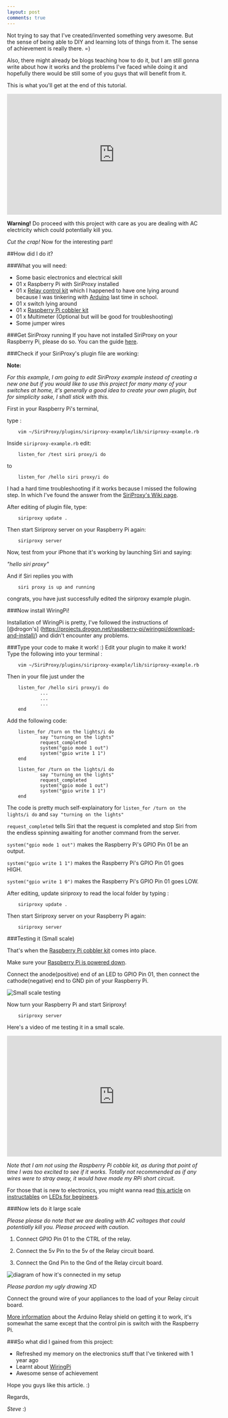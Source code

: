 ```yaml
---
layout: post
comments: true
---
```

Not trying to say that I've created/invented something very awesome. But the sense of being able to DIY and learning lots of things from it. The sense of achievement is really there. =)

Also, there might already be blogs teaching how to do it, but I am still gonna write about how it works and the problems I've faced while doing it and hopefully there would be still some of you guys that will benefit from it.

This is what you'll get at the end of this tutorial.

<iframe width="560" height="315" src="http://www.youtube.com/embed/5UtGIGcqyRk" frameborder="0" allowfullscreen="allowfullscreen">Dummy text</iframe>

**Warning!** Do proceed with this project with care as you are dealing with AC electricity which could potentially kill you.

*Cut the crap!* Now for the interesting part!

##How did I do it?


###What you will need:

* Some basic electronics and electrical skill
* 01 x Raspberry Pi with SiriProxy installed
* 01 x [Relay control kit](https://www.sparkfun.com/products/11042) which I happened to have one lying around because I was tinkering with [Arduino](http://arduino.cc/) last time in school.
* 01 x switch lying around
* 01 x [Raspberry Pi cobbler kit](http://learn.adafruit.com/adafruit-pi-cobbler-kit/overview)
* 01 x Multimeter (Optional but will be good for troubleshooting)
* Some jumper wires

###Get SiriProxy running
If you have not installed SiriProxy on your Raspberry Pi, please do so. You can the guide [here](http://steve0hh.wordpress.com/2013/02/11/raspberry-pi-siri-proxy/).

###Check if your SiriProxy's plugin file are working:


**Note:**

*For this example, I am going to edit SiriProxy example instead of creating a new one but if you would like to use this project for many many of your switches at home, it's generally a good idea to create your own plugin, but for simplicity sake, I shall stick with this.*

First in your Raspberry Pi's terminal,

type :

        vim ~/SiriProxy/plugins/siriproxy-example/lib/siriproxy-example.rb

Inside `siriproxy-example.rb` edit:

        listen_for /test siri proxy/i do
to

        listen_for /hello siri proxy/i do



I had a hard time troubleshooting if it works because I missed the following step.
In which I've found the answer from the [SiriProxy's Wiki page](https://github.com/plamoni/SiriProxy/wiki/Plugin%20Developer%20Guide).

After editing of plugin file, type:

        siriproxy update .

Then start Siriproxy server on your Raspberry Pi again:

        siriproxy server

Now, test from your iPhone that it's working by launching Siri and saying:

*"hello siri proxy"*

And if Siri replies you with

        siri proxy is up and running

congrats, you have just successfully edited the siriproxy example plugin.


###Now install WiringPi!

Installation of WiringPi is pretty, I've followed the instructions of [@drogon's] (https://projects.drogon.net/raspberry-pi/wiringpi/download-and-install/) and didn't encounter any problems.

###Type your code to make it work! :)
Edit your plugin to make it work! Type the following into your terminal :

        vim ~/SiriProxy/plugins/siriproxy-example/lib/siriproxy-example.rb

Then in your file just under the

        listen_for /hello siri proxy/i do
                ...
                ...
                ...
        end

Add the following code:

        listen_for /turn on the lights/i do
                say "turning on the lights"
                request_completed
                system("gpio mode 1 out")
                system("gpio write 1 1")
        end

        listen_for /turn on the lights/i do
                say "turning on the lights"
                request_completed
                system("gpio mode 1 out")
                system("gpio write 1 1")
        end


The code is pretty much self-explainatory for `listen_for /turn on the lights/i do` and `say "turning on the lights"`

`request_completed` tells Siri that the request is completed and stop Siri from the endless spinning awaiting for another command from the server.

`system("gpio mode 1 out")` makes the Raspberry Pi's GPIO Pin 01 be an output.

`system("gpio write 1 1")` makes the Raspberry Pi's GPIO Pin 01 goes HIGH.

`system("gpio write 1 0")` makes the Raspberry Pi's GPIO Pin 01 goes LOW.

After editing, update siriproxy to read the local folder by typing :

        siriproxy update .

Then start Siriproxy server on your Raspberry Pi again:

        siriproxy server

###Testing it (Small scale)

That's when the [Raspberry Pi cobbler kit](http://learn.adafruit.com/adafruit-pi-cobbler-kit/overview) comes into place.

Make sure your [Raspberry Pi is powered down](http://steve0hh.wordpress.com/2013/02/10/do-not-turn-off-your-raspberry-pi-by-stopping-the-power-supply/).

Connect the anode(positive) end of an LED to GPIO Pin 01, then connect the cathode(negative) end to GND pin of your Raspberry Pi.

![Small scale testing](http://i.imgur.com/ChjWQtO.png)


Now turn your Raspberry Pi and start Siriproxy!

        siriproxy server


Here's a video of me testing it in a small scale.

<iframe width="560" height="315" src="http://www.youtube.com/embed/_s7Uj9tjAlg" frameborder="0" allowfullscreen="allowfullscreen">Dummy text</iframe>

*Note that I am not using the Raspberry Pi cobble kit, as during that point of time I was too excited to see if it works. Totally not recommended as if any wires were to stray away, it would have made my RPi short circuit.*

For those that is new to electronics, you might wanna read [this article](http://www.instructables.com/id/LEDs-for-Beginners/) on [instructables](http://www.instructables.com/) on [LEDs for begineers](http://www.instructables.com/id/LEDs-for-Beginners/).

###Now lets do it large scale

*Please please do note that we are dealing with AC voltages that could potentially kill you. Please proceed with caution.*

1. Connect GPIO Pin 01 to the CTRL of the relay.

2. Connect the 5v Pin to the 5v of the Relay circuit board.

3. Connect the Gnd Pin to the Gnd of the Relay circuit board.

![diagram of how it's connected in my setup](http://i.imgur.com/hpKhjt5.png)

*Please pardon my ugly drawing XD*

Connect the ground wire of your appliances to the load of your Relay circuit board.

[More information](https://www.sparkfun.com/tutorials/119) about the Arduino Relay shield on getting it to work, it's somewhat the same except that the control pin is switch with the Raspberry Pi.

###So what did I gained from this project:

- Refreshed my memory on the electronics stuff that I've tinkered with 1 year ago
- Learnt about [WiringPi](https://projects.drogon.net/raspberry-pi/wiringpi/)
- Awesome sense of achievement


Hope you guys like this article. :)

Regards,

*Steve* :)
